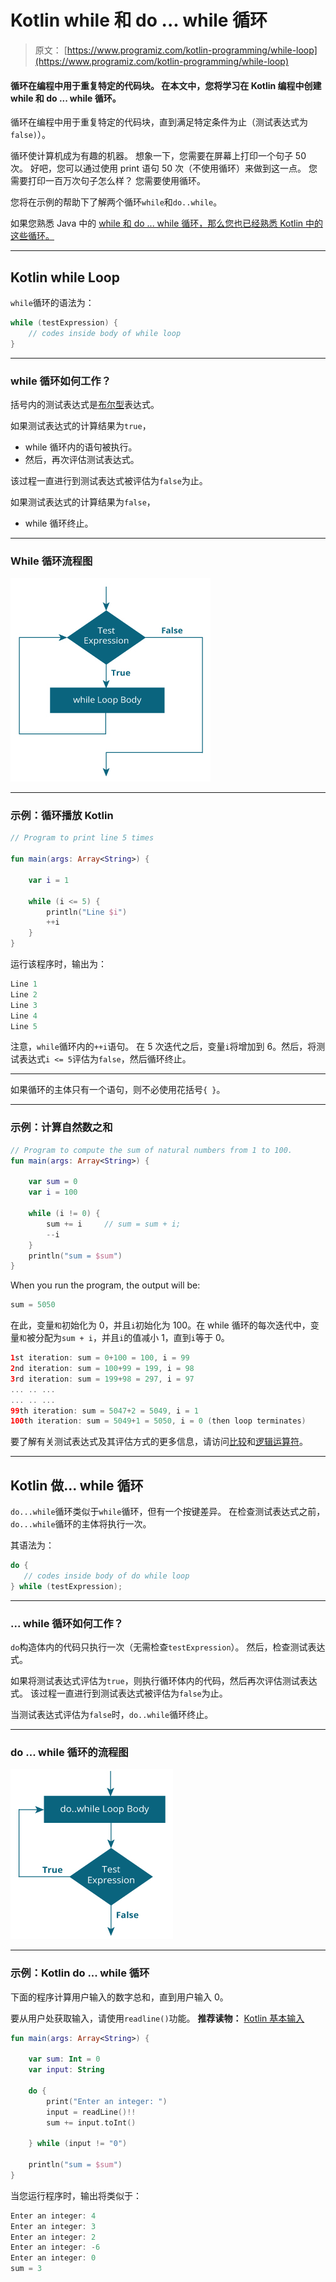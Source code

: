 # Kotlin while 和 do ... while 循环

> 原文： [https://www.programiz.com/kotlin-programming/while-loop](https://www.programiz.com/kotlin-programming/while-loop)

#### 循环在编程中用于重复特定的代码块。 在本文中，您将学习在 Kotlin 编程中创建 while 和 do ... while 循环。

循环在编程中用于重复特定的代码块，直到满足特定条件为止（测试表达式为`false)`）。

循环使计算机成为有趣的机器。 想象一下，您需要在屏幕上打印一个句子 50 次。 好吧，您可以通过使用 print 语句 50 次（不使用循环）来做到这一点。 您需要打印一百万次句子怎么样？ 您需要使用循环。

您将在示例的帮助下了解两个循环`while`和`do..while`。

如果您熟悉 Java 中的 [while 和 do ... while 循环，那么您也已经熟悉 Kotlin 中的这些循环。](/java-programming/do-while-loop "Java while and do...while Loop")

* * *

## Kotlin while Loop

`while`循环的语法为：

```kt
while (testExpression) {
    // codes inside body of while loop
}
```

* * *

### while 循环如何工作？

括号内的测试表达式是[布尔型](/kotlin-programming/variable-types#boolean "Kotlin Boolean type")表达式。

如果测试表达式的计算结果为`true`，

*   while 循环内的语句被执行。
*   然后，再次评估测试表达式。

该过程一直进行到测试表达式被评估为`false`为止。

如果测试表达式的计算结果为`false`，

*   while 循环终止。

* * *

### While 循环流程图

![Kotlin while Loop Flowchart](img/69bcd7638f965b92cca3ec582adc1896.png)

* * *

### 示例：循环播放 Kotlin

```kt
// Program to print line 5 times

fun main(args: Array<String>) {

    var i = 1

    while (i <= 5) {
        println("Line $i")
        ++i
    }
}
```

运行该程序时，输出为：

```kt
Line 1
Line 2
Line 3
Line 4
Line 5
```

注意，`while`循环内的`++i`语句。 在 5 次迭代之后，变量`i`将增加到 6。然后，将测试表达式`i <= 5`评估为`false`，然后循环终止。

* * *

如果循环的主体只有一个语句，则不必使用花括号`{ }`。

* * *

### 示例：计算自然数之和

```kt
// Program to compute the sum of natural numbers from 1 to 100.
fun main(args: Array<String>) {

    var sum = 0
    var i = 100

    while (i != 0) {
        sum += i     // sum = sum + i;
        --i
    }
    println("sum = $sum")
}
```

When you run the program, the output will be:

```kt
sum = 5050
```

在此，变量`和`初始化为 0，并且`i`初始化为 100。在 while 循环的每次迭代中，变量`和`被分配为`sum + i`，并且`i`的值减小 1，直到`i`等于 0。

```kt
1st iteration: sum = 0+100 = 100, i = 99
2nd iteration: sum = 100+99 = 199, i = 98
3rd iteration: sum = 199+98 = 297, i = 97
... .. ...
... .. ...
99th iteration: sum = 5047+2 = 5049, i = 1
100th iteration: sum = 5049+1 = 5050, i = 0 (then loop terminates)
```

要了解有关测试表达式及其评估方式的更多信息，请访问[比较](/kotlin-programming/operators#comparison-equality "Kotlin comparison Operators")和[逻辑运算符](/kotlin-programming/operators#logical "Kotlin Logical Operators")。

* * *

## Kotlin 做... while 循环

`do...while`循环类似于`while`循环，但有一个按键差异。 在检查测试表达式之前，`do...while`循环的主体将执行一次。

其语法为：

```kt
do {
   // codes inside body of do while loop
} while (testExpression);
```

* * *

### ... while 循环如何工作？

`do`构造体内的代码只执行一次（无需检查`testExpression`）。 然后，检查测试表达式。

如果将测试表达式评估为`true`，则执行循环体内的代码，然后再次评估测试表达式。 该过程一直进行到测试表达式被评估为`false`为止。

当测试表达式评估为`false`时，`do..while`循环终止。

* * *

### do ... while 循环的流程图

![Kotlin do...while Loop flowchart](img/0f29f5731fdfd70e287633a0e825620f.png)

* * *

### 示例：Kotlin do ... while 循环

下面的程序计算用户输入的数字总和，直到用户输入 0。

要从用户处获取输入，请使用`readline()`功能。 **推荐读物：** [Kotlin 基本输入](/kotlin-programming/input-output#input)

```kt
fun main(args: Array<String>) {

    var sum: Int = 0
    var input: String

    do {
        print("Enter an integer: ")
        input = readLine()!!
        sum += input.toInt()

    } while (input != "0")

    println("sum = $sum")
}
```

当您运行程序时，输出将类似于：

```kt
Enter an integer: 4
Enter an integer: 3
Enter an integer: 2
Enter an integer: -6
Enter an integer: 0
sum = 3

```